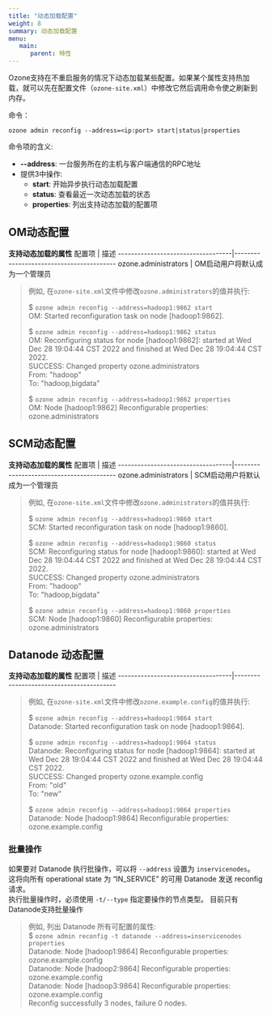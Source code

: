 ```yaml
---
title: "动态加载配置"
weight: 8
summary: 动态加载配置
menu:
   main:
      parent: 特性
---
```

<!---
  Licensed to the Apache Software Foundation (ASF) under one or more
  contributor license agreements.  See the NOTICE file distributed with
  this work for additional information regarding copyright ownership.
  The ASF licenses this file to You under the Apache License, Version 2.0
  (the "License"); you may not use this file except in compliance with
  the License.  You may obtain a copy of the License at

      http://www.apache.org/licenses/LICENSE-2.0

  Unless required by applicable law or agreed to in writing, software
  distributed under the License is distributed on an "AS IS" BASIS,
  WITHOUT WARRANTIES OR CONDITIONS OF ANY KIND, either express or implied.
  See the License for the specific language governing permissions and
  limitations under the License.
-->

Ozone支持在不重启服务的情况下动态加载某些配置。如果某个属性支持热加载，就可以先在配置文件（`ozone-site.xml`）中修改它然后调用命令使之刷新到内存。

命令：
```shell
ozone admin reconfig --address=<ip:port> start|status|properties
```

命令项的含义:
- **--address**: 一台服务所在的主机与客户端通信的RPC地址
- 提供3中操作:
    - **start**:      开始异步执行动态加载配置
    - **status**:     查看最近一次动态加载的状态
    - **properties**: 列出支持动态加载的配置项

## OM动态配置

**支持动态加载的属性**
配置项 | 描述
-----------------------------------|-----------------------------------------
ozone.administrators | OM启动用户将默认成为一个管理员


>例如, 在`ozone-site.xml`文件中修改`ozone.administrators`的值并执行:
>
> $ `ozone admin reconfig --address=hadoop1:9862 start`<br>
OM: Started reconfiguration task on node [hadoop1:9862].
>
>$ `ozone admin reconfig --address=hadoop1:9862 status`<br>
OM: Reconfiguring status for node [hadoop1:9862]: started at Wed Dec 28 19:04:44 CST 2022 and finished at Wed Dec 28 19:04:44 CST 2022.<br>
SUCCESS: Changed property ozone.administrators<br>
From: "hadoop"<br>
To: "hadoop,bigdata"
>
> $ `ozone admin reconfig --address=hadoop1:9862 properties`<br>
OM: Node [hadoop1:9862] Reconfigurable properties:<br>
ozone.administrators

## SCM动态配置


**支持动态加载的属性**
配置项 | 描述
-----------------------------------|-----------------------------------------
ozone.administrators | SCM启动用户将默认成为一个管理员


>例如, 在`ozone-site.xml`文件中修改`ozone.administrators`的值并执行:
>
> $ `ozone admin reconfig --address=hadoop1:9860 start`<br>
SCM: Started reconfiguration task on node [hadoop1:9860].
>
>$ `ozone admin reconfig --address=hadoop1:9860 status`<br>
SCM: Reconfiguring status for node [hadoop1:9860]: started at Wed Dec 28 19:04:44 CST 2022 and finished at Wed Dec 28 19:04:44 CST 2022.<br>
SUCCESS: Changed property ozone.administrators<br>
From: "hadoop"<br>
To: "hadoop,bigdata"
>
> $ `ozone admin reconfig --address=hadoop1:9860 properties`<br>
SCM: Node [hadoop1:9860] Reconfigurable properties:<br>
ozone.administrators


## Datanode 动态配置


**支持动态加载的属性**
配置项 | 描述
-----------------------------------|-----------------------------------------


>例如, 在`ozone-site.xml`文件中修改`ozone.example.config`的值并执行:
>
> $ `ozone admin reconfig --address=hadoop1:9864 start`<br>
Datanode: Started reconfiguration task on node [hadoop1:9864].
>
>$ `ozone admin reconfig --address=hadoop1:9864 status`<br>
Datanode: Reconfiguring status for node [hadoop1:9864]: started at Wed Dec 28 19:04:44 CST 2022 and finished at Wed Dec 28 19:04:44 CST 2022.<br>
SUCCESS: Changed property ozone.example.config<br>
From: "old"<br>
To: "new"
>
> $ `ozone admin reconfig --address=hadoop1:9864 properties`<br>
Datanode: Node [hadoop1:9864] Reconfigurable properties:<br>
ozone.example.config


### 批量操作
如果要对 Datanode 执行批操作，可以将 `--address` 设置为 `inservicenodes`。<br>
这将向所有 operational state 为 “IN_SERVICE” 的可用 Datanode 发送 reconfig 请求。<br>
执行批量操作时，必须使用 `-t/--type` 指定要操作的节点类型。 目前只有Datanode支持批量操作


>例如, 列出 Datanode 所有可配置的属性:<br>
> $ `ozone admin reconfig -t datanode --address=inservicenodes properties`<br>
Datanode: Node [hadoop1:9864] Reconfigurable properties:<br>
ozone.example.config<br>
Datanode: Node [hadoop2:9864] Reconfigurable properties:<br>
ozone.example.config<br>
Datanode: Node [hadoop3:9864] Reconfigurable properties:<br>
ozone.example.config<br>
Reconfig successfully 3 nodes, failure 0 nodes.<br>